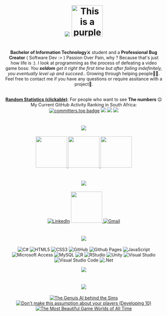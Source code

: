<h1 align =center>
   <img src="https://see.fontimg.com/api/renderfont4/x3J88/eyJyIjoiZnMiLCJoIjo5OSwidyI6MTAwMCwiZnMiOjk5LCJmZ2MiOiIjQUEyM0RCIiwiYmdjIjoiI0ZGRkZGRiIsInQiOjF9/SGV5IFRoZXJlIEltIFRpbm8/magnific-chaos-personal-use-regular.png"> <img src="https://bengsfort.github.io/assets/pixel-art/MainCharacter_32x32_idle.gif" alt="This is a purple ninja" height=100px>
</h1>
<div align=center>

|   |
|-|
<b>Bachelor of Information Technology⚔</b> student and a <b>Professional Bug Creator</b> ( Software Dev :> )    Passion Over Pain, why ? Because that's just how life is :). I look at programming as the process of defeating a video game boss: <i>You <b>seldom</b> get it right the first time but after failing indefinitely, you eventually level up and succeed.</i>. Growing through helping people💪🏿. Feel free to contact me if you have any questions or require assitance with a project🦚.


|   |
|-|
<b><u>Random Statistics (clickable)</u></b>:
For people who want to see <b>The numbers </b>😌
My Current GitHub Activity Ranking in South Africa:<br>
[![committers.top badge](https://user-badge.committers.top/south_africa/PassionOverPain.svg)](https://user-badge.committers.top/south_africa/PassionOverPain)
![](https://github-readme-stats.vercel.app/api?username=PassionOverPain&theme=midnight-purple&hide_border=true&include_all_commits=false&count_private=true)
![](https://github-readme-streak-stats.herokuapp.com/?user=PassionOverPain&theme=midnight-purple&hide_border=true)
![](https://github-readme-stats.vercel.app/api/top-langs/?username=PassionOverPain&theme=midnight-purple&hide_border=true&include_all_commits=false&count_private=true&layout=compact)

<!-- Proudly created with GPRM ( https://gprm.itsvg.in ) -->
</div>

<div align=center>
   

<h1 align =center>
<img src="https://see.fontimg.com/api/renderfont4/x3J88/eyJyIjoiZnMiLCJoIjo5OSwidyI6MTAwMCwiZnMiOjk5LCJmZ2MiOiIjQUEyM0RCIiwiYmdjIjoiI0ZGRkZGRiIsInQiOjF9/U2ltcGxlIHdlYnNpdGUgcHJvamVjdHM6/magnific-chaos-personal-use-regular.png">
  </h1>
 
  <a href="https://passionoverpain.github.io/TheAtlasSix" title="The Atlas Six" >
  <img src="https://github.com/PassionOverPain/Tinotenda-Mhedziso/blob/main/Images/TheAtlasSix.jpg?raw=true" height=100px>
  </a>
  
   <a href="https://passionoverpain.github.io/SeventhFloorMedia" title="Seventh Floor Media" >
  <img src="https://github.com/PassionOverPain/Tinotenda-Mhedziso/blob/main/Images/SeventhFloorMedia.webp?raw=true"height=100px>
  </a>
  
   <a href="https://passionoverpain.github.io/TheLearningCurve/" title="The Learning Curve" >
  <img src="https://github.com/PassionOverPain/Tinotenda-Mhedziso/blob/main/Images/TheLearningCurve.webp?raw=true"height=100px>
  </a>
  
<h1 align =center>
<img src="https://see.fontimg.com/api/renderfont4/x3J88/eyJyIjoiZnMiLCJoIjo5OSwidyI6MTAwMCwiZnMiOjk5LCJmZ2MiOiIjQUEyM0RCIiwiYmdjIjoiI0ZGRkZGRiIsInQiOjF9/U29jaWFsIFBhZ2Vz/magnific-chaos-personal-use-regular.png">
  </h1>

     
[![LinkedIn](https://img.shields.io/badge/linkedin-%230077B5.svg?style=for-the-badge&logo=linkedin&logoColor=white)](https://www.linkedin.com/in/tinotenda-mhedziso/)
<a href="https://passionoverpain.github.io/Tinotenda-Mhedziso/" title="My portfolio website">
  <img src="https://github.com/PassionOverPain/Tinotenda-Mhedziso/blob/main/Images/cat.gif?raw=true" height=100px >
  </a>
[![Gmail](https://img.shields.io/badge/Gmail-D14836?style=for-the-badge&logo=gmail&logoColor=white)](mailto:tinomhedziso@gmail.com)


<h1 align =center>
<img src="https://see.fontimg.com/api/renderfont4/x3J88/eyJyIjoiZnMiLCJoIjo5OSwidyI6MTAwMCwiZnMiOjk5LCJmZ2MiOiIjQUEyM0RCIiwiYmdjIjoiI0ZGRkZGRiIsInQiOjF9/TXkgVGVjaCBTdGFjaw/magnific-chaos-personal-use-regular.png">
  </h1>
  
![C#](https://img.shields.io/badge/c%23-%23239120.svg?style=for-the-badge&logo=csharp&logoColor=white)
![HTML5](https://img.shields.io/badge/html5-%23E34F26.svg?style=for-the-badge&logo=html5&logoColor=white)
![CSS3](https://img.shields.io/badge/css3-%231572B6.svg?style=for-the-badge&logo=css3&logoColor=white)
![GitHub](https://img.shields.io/badge/github-%23121011.svg?style=for-the-badge&logo=github&logoColor=white)
![Github Pages](https://img.shields.io/badge/github%20pages-121013?style=for-the-badge&logo=github&logoColor=white)
![JavaScript](https://img.shields.io/badge/javascript-%23323330.svg?style=for-the-badge&logo=javascript&logoColor=%23F7DF1E)
![Microsoft Access](https://img.shields.io/badge/Microsoft_Access-A4373A?style=for-the-badge&logo=microsoft-access&logoColor=white)
![MySQL](https://img.shields.io/badge/mysql-4479A1.svg?style=for-the-badge&logo=mysql&logoColor=white)
![R](https://img.shields.io/badge/r-%23276DC3.svg?style=for-the-badge&logo=r&logoColor=white)
![RStudio](https://img.shields.io/badge/RStudio-4285F4?style=for-the-badge&logo=rstudio&logoColor=white)
![Unity](https://img.shields.io/badge/unity-%23000000.svg?style=for-the-badge&logo=unity&logoColor=white)
![Visual Studio](https://img.shields.io/badge/Visual%20Studio-5C2D91.svg?style=for-the-badge&logo=visual-studio&logoColor=white)
![Visual Studio Code](https://img.shields.io/badge/Visual%20Studio%20Code-0078d7.svg?style=for-the-badge&logo=visual-studio-code&logoColor=white)
![.Net](https://img.shields.io/badge/.NET-5C2D91?style=for-the-badge&logo=.net&logoColor=white)

 
<img src="https://raw.githubusercontent.com/MicaelliMedeiros/micaellimedeiros/master/image/computer-illustration.png">


<h1 align =center>
<img src="https://see.fontimg.com/api/renderfont4/x3J88/eyJyIjoiZnMiLCJoIjo5OSwidyI6MTAwMCwiZnMiOjk5LCJmZ2MiOiIjQUEyM0RCIiwiYmdjIjoiI0ZGRkZGRiIsInQiOjF9/SW50ZXJlc3RpbmcgVGVjaCBUYWxrcw/magnific-chaos-personal-use-regular.png">
  </h1>

   
[![The Genuis AI behind the Sims](https://ytcards.demolab.com/?id=9gf2MT-IOsg&title=The+Genius+AI+Behind+The+Sims&lang=en&timestamp=1688076000&background_color=%230d1117&title_color=%23ffffff&stats_color=%23dedede&max_title_lines=1&width=250&border_radius=5&duration=1297 "The Genius AI Behind The Sims")](https://www.youtube.com/watch?v=9gf2MT-IOsg&ab_channel=GameMaker%27sToolkit)
[![Don't make this assumption about your players (Developing 10)](https://ytcards.demolab.com/?id=2G84mU3WPaE&title=Don't+make+this+assumption+about+your+players&lang=en&timestamp=1680472800&background_color=%230d1117&title_color=%23ffffff&stats_color=%23dedede&max_title_lines=1&width=250&border_radius=5&duration=1054 "Don't make this assumption about your players")](https://www.youtube.com/watch?v=2G84mU3WPaE&t=885s&ab_channel=GameMaker%27sToolkit)
[![The Most Beautiful Game Worlds of All Time](https://ytcards.demolab.com/?id=Q8_41m0Svvk&title=The+Most+Beautiful+Game+Worlds+of+All+Time&lang=en&timestamp=1699135200&background_color=%230d1117&title_color=%23ffffff&stats_color=%23dedede&max_title_lines=1&width=250&border_radius=5&duration=3563 "The Most Beautiful Game Worlds of All Time")](https://www.youtube.com/watch?v=Q8_41m0Svvk&t=29s&ab_channel=FranklyGaming)


</div>

